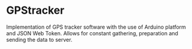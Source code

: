 # GPStracker

Implementation of GPS tracker software with the use of Arduino platform and JSON Web Token. Allows for constant gathering, preparation and sending the data to server.